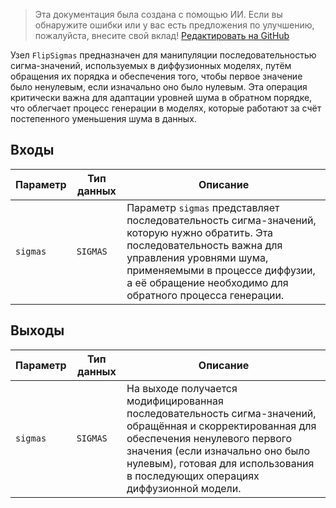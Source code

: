 > Эта документация была создана с помощью ИИ. Если вы обнаружите ошибки или у вас есть предложения по улучшению, пожалуйста, внесите свой вклад! [Редактировать на GitHub](https://github.com/Comfy-Org/embedded-docs/blob/main/comfyui_embedded_docs/docs/FlipSigmas/ru.md)

Узел `FlipSigmas` предназначен для манипуляции последовательностью сигма-значений, используемых в диффузионных моделях, путём обращения их порядка и обеспечения того, чтобы первое значение было ненулевым, если изначально оно было нулевым. Эта операция критически важна для адаптации уровней шума в обратном порядке, что облегчает процесс генерации в моделях, которые работают за счёт постепенного уменьшения шума в данных.

## Входы

| Параметр | Тип данных | Описание |
|-----------|-------------|-------------|
| `sigmas`  | `SIGMAS`    | Параметр `sigmas` представляет последовательность сигма-значений, которую нужно обратить. Эта последовательность важна для управления уровнями шума, применяемыми в процессе диффузии, а её обращение необходимо для обратного процесса генерации. |

## Выходы

| Параметр | Тип данных | Описание |
|-----------|-------------|-------------|
| `sigmas`  | `SIGMAS`    | На выходе получается модифицированная последовательность сигма-значений, обращённая и скорректированная для обеспечения ненулевого первого значения (если изначально оно было нулевым), готовая для использования в последующих операциях диффузионной модели. |
